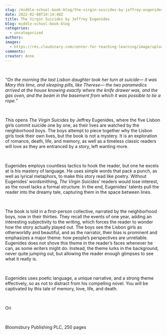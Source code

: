 ```yaml
---
slug: /middle-school-book-blog/the-virgin-suicides-by-jeffrey-eugenides
date: 2022-02-08T14:14:48Z
title: The Virgin Suicides by Jeffrey Eugenides
blog: middle-school-book-blog
categories:
  - uncategorized
authors:
images:
  - https://res.cloudinary.com/center-for-teaching-learning/image/upload/v1659658785/Virgin-Suicides-684x1024.jpeg.jpg
comments:
creator: Anne
---
```


<div class="wp-block-image"><figure class="alignleft size-large is-resized"/></div>
<!-- /wp:image --><br /><!-- wp:paragraph -->
<p><em>“On the morning the last Lisbon daughter took her turn at suicide— it was Mary this time, and sleeping pills, like Therese— the two paramedics arrived at the house knowing exactly where the knife drawer was, and the gas oven, and the beam in the basement from which it was possible to tie a rope.” </em></p>
<!-- /wp:paragraph --><br /><!-- wp:paragraph -->
<p>This opens <em>The Virgin Suicides </em>by Jeffrey Eugenides, where the five Lisbon girls commit suicide one by one, as their lives are watched by the neighborhood boys. The boys attempt to piece together why the Lisbon girls took their own lives, but the book is not a mystery. It is an exploration of romance, death, life, and memory, as well as a timeless classic readers will love as they are entranced by a story, left wanting more. </p>
<!-- /wp:paragraph --><br /><!-- wp:paragraph -->
<p>Eugenides employs countless tactics to hook the reader, but one he excels at is his mastery of language. He uses simple words that pack a punch, as well as lyrical metaphors, to make this story read like poetry. Without Eugenides’ wordsmithing, <em>The Virgin Suicides</em>’ readers would lose interest, as the novel lacks a formal structure. In the end, Eugenides’ talents pull the reader into the dreamy tale, capturing them in the space between lines. </p>
<!-- /wp:paragraph --><br /><!-- wp:paragraph -->
<p>The book is told in a first-person collective, narrated by the neighborhood boys, now in their thirties. They recall the events of one year, adding an interesting subjectivity to the writing, which forces the reader to wonder how the story actually played out. The boys see the Lisbon girls as otherworldly and beautiful, and as the narrator, their bias is prominent and emphasizes a major theme: how people’s perspectives are unreliable. Eugenides does not shove this theme in the reader’s faces whenever he can, as some writers might do. Instead, the theme lurks in the background, never quite jumping out, but allowing the reader enough glimpses to see what it really is. </p>
<!-- /wp:paragraph --><br /><!-- wp:paragraph -->
<p>Eugenides<em> </em>uses poetic language, a unique narrative, and a strong theme effectively, so as not to distract from his compelling novel. You will be captivated by this tale of memory, love, life, and death. </p>
<!-- /wp:paragraph --><br /><!-- wp:paragraph -->
<p>Ori</p>
<!-- /wp:paragraph --><br /><!-- wp:paragraph -->
<p>Bloomsbury Publishing PLC, 250 pages</p>
<!-- /wp:paragraph -->
